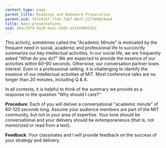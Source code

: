 ```yaml
---
content_type: page
parent_title: Readings and Homework Preparation
parent_uid: f67e416f-77de-7ab7-6baf-2273d4824ae4
title: Nano-presentations
uid: 16ec3974-9a28-6e2c-e581-a31df80952b1
---
```


This activity, sometimes called the "Academic Minute" is motivated by the frequent need in social, academic and professional life to succinctly summarize our key intellectual activities. In our social life, we are frequently asked "What do you do?" We are expected to provide the essence of our activities within 60–90 seconds. Otherwise, our conversation partner loses interest. Even in a professional setting, it is challenging to identify the essence of our intellectual activities at MIT. Most conference talks are no longer than 20 minutes, including Q & A.

In all contexts, it is helpful to think of the summary we provide as a response to the question "Why should I care?"

**Procedure**: Each of you will deliver a conversational "academic minute" of 60–120 seconds long. Assume your audience members are part of the MIT community, but not in your area of expertise. Your tone should be conversational and your delivery should be extemporaneous (that is, not memorized or read from a text).

**Feedback**: Your classmates and I will provide feedback on the success of your strategy and delivery.